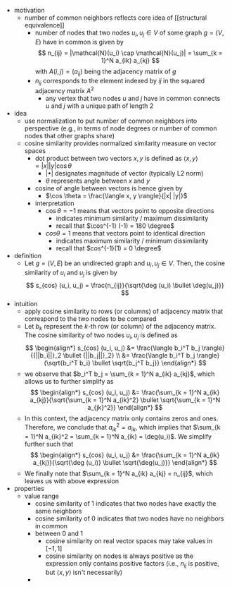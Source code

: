 - motivation
	- number of common neighbors reflects core idea of [[structural equivalence]]
		- number of nodes that two nodes $u_i, u_j \in V$ of some graph $g = (V, E)$ have in common is given by
		  $$
		  n_{ij} = |\mathcal{N}(u_i) \cap \mathcal{N}(u_j)| = \sum_{k = 1}^N a_{ik} a_{kj}
		  $$
		  with $A(i, j) = (a_{ij})$ being the adjacency matrix of $g$
		- $n_{ij}$ corresponds to the element indexed by $ij$ in the squared adjacency matrix $A^2$
			- any vertex that two nodes $u$ and $j$ have in common connects $u$ and $j$ with a unique path of length 2
- idea
	- use normalization to put number of common neighbors into perspective (e.g., in terms of node degrees or number of common nodes that other graphs share)
	- cosine similarity provides normalized similarity measure on vector spaces
		- dot product between two vectors $x, y$ is defined as $\langle x, y \rangle = |x| |y| \cos \theta$
			- $|\bullet|$ designates magnitude of vector (typically L2 norm)
			- $\theta$ represents angle between $x$ and $y$
		- cosine of angle between vectors is hence given by
			- $\cos \theta = \frac{\langle x, y \rangle}{|x| |y|}$
		- interpretation
			- $\cos \theta = -1$ means that vectors point to opposite directions
				- indicates minimum similarity / maximum dissimilarity
				- recall that $\cos^{-1} (-1) = 180 \degree$
			- $cos \theta = 1$ means that vectors point to identical direction
				- indicates maximum similarity / minimum dissimilarity
				- recall that $cos^{-1}(1) = 0 \degree$
- definition
	- Let $g = (V, E)$ be an undirected graph and $u_i, u_j \in V$. Then, the cosine similarity of $u_i$ and $u_j$ is given by
	  $$
	  s_{cos} (u_i, u_j) = \frac{n_{ij}}{\sqrt{\deg (u_i) \bullet \deg(u_j)}}
	  $$
- intuition
	- apply cosine similarity to rows (or columns) of adjacency matrix that correspond to the two nodes to be compared
	- Let $b_k$ represent the $k$-th row (or column) of the adjacency matrix. The cosine similarity of two nodes $u_i, u_j$ is defined as
	  $$
	  \begin{align*}
	  s_{cos} (u_i, u_j) &= \frac{\langle b_i^T b_j \rangle}{{||b_i||}_2 \bullet {||b_j||}_2} \\
	  &= \frac{\langle b_i^T b_j \rangle}{\sqrt{b_i^T b_i} \bullet \sqrt{b_j^T b_j}}
	  \end{align*}
	  $$
	- we observe that $b_i^T b_j = \sum_{k = 1}^N a_{ik} a_{kj}$, which allows us to further simplify as
	  $$
	  \begin{align*}
	  s_{cos} (u_i, u_j) &= \frac{\sum_{k = 1}^N a_{ik} a_{kj}}{\sqrt{\sum_{k = 1}^N a_{ik}^2} \bullet \sqrt{\sum_{k = 1}^N a_{jk}^2}}
	  \end{align*}
	  $$
	- In this context, the adjacency matrix only contains zeros and ones. Therefore, we conclude that $a_{ik}^2 = a_{ik}$, which implies that $\sum_{k = 1}^N a_{ik}^2 = \sum_{k = 1}^N a_{ik} = \deg(u_i)$. We simplify further such that
	  $$
	  \begin{align*}
	  s_{cos} (u_i, u_j) &= \frac{\sum_{k = 1}^N a_{ik} a_{kj}}{\sqrt{\deg (u_i)} \bullet \sqrt{\deg(u_j)}}
	  \end{align*}
	  $$
	- We finally note that $\sum_{k = 1}^N a_{ik} a_{kj} = n_{ij}$, which leaves us with above expression
- properties
	- value range
		- cosine similarity of $1$ indicates that two nodes have exactly the same neighbors
		- cosine similarity of $0$ indicates that two nodes have no neighbors in common
		- between $0$ and $1$
			- cosine similarity on real vector spaces may take values in $[-1, 1]$
			- cosine similarity on nodes is always positive as the expression only contains positive factors (i.e., $n_{ij}$ is positive, but $\langle x, y \rangle$ isn't necessarily)
		-